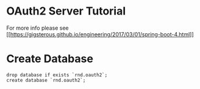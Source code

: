 # OAuth2 Server Tutorial
 For more info please see [[https://gigsterous.github.io/engineering/2017/03/01/spring-boot-4.html]]
 
# Create Database
    
    drop database if exists `rnd.oauth2`;
    create database `rnd.oauth2`;
     

 
